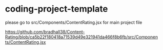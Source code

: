 # coding-project-template

please go to src/Components/ContentRating.jsx for main project file

https://github.com/bradhall38/Content-Rating/blob/ca5b22f180418a71539d49e321941da466f8b6fb/src/Components/ContentRating.jsx

